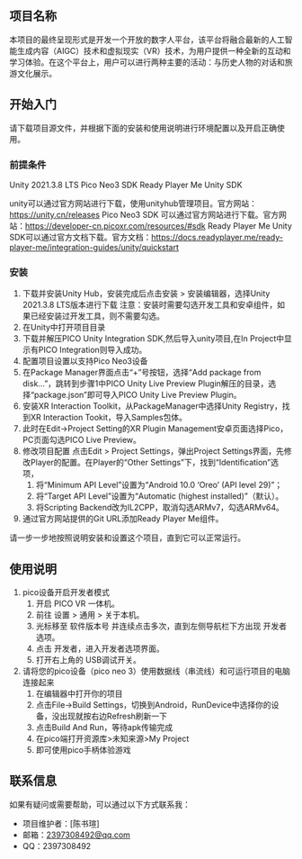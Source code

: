## 项目名称

本项目的最终呈现形式是开发一个开放的数字人平台，该平台将融合最新的人工智能生成内容（AIGC）技术和虚拟现实（VR）技术，为用户提供一种全新的互动和学习体验。在这个平台上，用户可以进行两种主要的活动：与历史人物的对话和旅游文化展示。

## 开始入门

请下载项目源文件，并根据下面的安装和使用说明进行环境配置以及开启正确使用。

### 前提条件

Unity 2021.3.8 LTS
Pico Neo3 SDK
Ready Player Me Unity SDK

unity可以通过官方网站进行下载，使用unityhub管理项目。官方网站：https://unity.cn/releases
Pico Neo3 SDK 可以通过官方网站进行下载。官方网站：https://developer-cn.picoxr.com/resources/#sdk
Ready Player Me Unity SDK可以通过官方文档下载。官方文档：https://docs.readyplayer.me/ready-player-me/integration-guides/unity/quickstart

### 安装

1. 下载并安装Unity Hub，安装完成后点击安装 > 安装编辑器，选择Unity 2021.3.8 LTS版本进行下载
   注意：安装时需要勾选开发工具和安卓组件，如果已经安装过开发工具，则不需要勾选。
2. 在Unity中打开项目目录
3. 下载并解压PICO Unity Integration SDK,然后导入unity项目,在In Project中显示有PICO Integration则导入成功。
4. 配置项目设置以支持Pico Neo3设备
5. 在Package Manager界面点击“+”号按钮，选择“Add package from disk...”，跳转到步骤1中PICO Unity Live Preview Plugin解压的目录，选择“package.json”即可导入PICO Unity Live Preview Plugin。
6. 安装XR Interaction Toolkit，从PackageManager中选择Unity Registry，找到XR Interaction Tookit，导入Samples包体。
7. 此时在Edit->Project Setting的XR Plugin Management安卓页面选择Pico，PC页面勾选PICO Live Preview。
8. 修改项目配置
   点击Edit > Project Settings，弹出Project Settings界面，先修改Player的配置。在Player的“Other Settings”下，找到“Identification”选项，
   1. 将“Minimum API Level”设置为“Android 10.0 ‘Oreo’ (API level 29)”；
   2. 将“Target API Level”设置为“Automatic (highest installed)”（默认）。
   3. 将Scripting Backend改为IL2CPP，取消勾选ARMv7，勾选ARMv64。
9. 通过官方网站提供的Git URL添加Ready Player Me组件。

请一步一步地按照说明安装和设置这个项目，直到它可以正常运行。

## 使用说明

1. pico设备开启开发者模式
   1. 开启 PICO VR 一体机。
   2. 前往 设置 > 通用 > 关于本机。
   3. 光标移至 软件版本号 并连续点击多次，直到左侧导航栏下方出现 开发者 选项。
   4. 点击 开发者，进入开发者选项界面。
   5. 打开右上角的 USB调试开关。
2. 请将您的pico设备（pico neo 3）使用数据线（串流线）和可运行项目的电脑连接起来
   1. 在编辑器中打开你的项目
   2. 点击File->Build Settings，切换到Android，RunDevice中选择你的设备，没出现就按右边Refresh刷新一下
   3. 点击Build And Run，等待apk传输完成
   4. 在pico端打开资源库>未知来源>My Project
   5. 即可使用pico手柄体验游戏

## 联系信息

如果有疑问或需要帮助，可以通过以下方式联系我：

- 项目维护者：[陈书瑄]
- 邮箱：2397308492@qq.com
- QQ：2397308492
